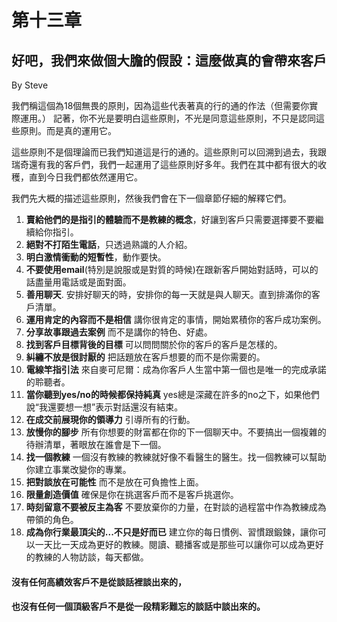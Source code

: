 # 第十三章

## 好吧，我們來做個大膽的假設：這麼做真的會帶來客戶

By Steve

我們稱這個為18個無畏的原則，因為這些代表著真的行的通的作法（但需要你實際運用。） 記著，你不光是要明白這些原則，不光是同意這些原則，不只是認同這些原則。而是真的運用它。

這些原則不是個理論而已我們知道這是行的通的。這些原則可以回溯到過去，我跟瑞奇還有我的客戶們，我們一起運用了這些原則好多年。我們在其中都有很大的收穫，直到今日我們都依然運用它。

我們先大概的描述這些原則，然後我們會在下一個章節仔細的解釋它們。

1. **賣給他們的是指引的體驗而不是教練的概念**，好讓到客戶只需要選擇要不要繼續給你指引。
2. **絕對不打陌生電話**，只透過熟識的人介紹。
3. **明白激情衝動的短暫性**，動作要快。
4. **不要使用email**\(特別是說服或是對質的時候\)在跟新客戶開始對話時，可以的話盡量用電話或是面對面。
5. **善用聊天**. 安排好聊天的時，安排你的每一天就是與人聊天。直到排滿你的客戶清單。
6. **運用肯定的內容而不是相信** 講你很肯定的事情，開始累積你的客戶成功案例。
7. **分享故事跟過去案例** 而不是講你的特色、好處。
8. **找到客戶目標背後的目標** 可以問問關於你的客戶的客戶是怎樣的。
9. **糾纏不放是很討厭的** 把話題放在客戶想要的而不是你需要的。
10. **電線竿指引法** 來自麥可尼爾：成為你客戶人生當中第一個也是唯一的完成承諾的聆聽者。
11. **當你聽到yes/no的時候都保持純真** yes總是深藏在許多的no之下，如果他們說“我還要想一想”表示對話還沒有結束。
12. **在成交前展現你的領導力** 引導所有的行動。
13. **放慢你的腳步** 所有你想要的財富都在你的下一個聊天中。不要搞出一個複雜的待辦清單，著眼放在誰會是下一個。
14. **找一個教練** 一個沒有教練的教練就好像不看醫生的醫生。找一個教練可以幫助你建立事業改變你的專業。
15. **把對談放在可能性** 而不是放在可負擔性上面。
16. **限量創造價值** 確保是你在挑選客戶而不是客戶挑選你。
17. **時刻留意不要被反主為客** 不要放棄你的力量，在對談的過程當中作為教練成為帶領的角色。
18. **成為你行業最頂尖的...不只是好而已** 建立你的每日慣例、習慣跟鍛鍊，讓你可以一天比一天成為更好的教練。閱讀、聽播客或是那些可以讓你可以成為更好的教練的人物訪談，每天都做。

#### 沒有任何高績效客戶不是從談話裡談出來的， 

#### 也沒有任何一個頂級客戶不是從一段精彩難忘的談話中談出來的。

